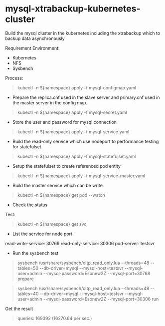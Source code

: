 # mysql-xtrabackup-kubernetes-cluster
Build the mysql cluster in the kubernetes including the xtrabackup which to backup data asynchronously

Requirement Environment:

- Kubernetes
- NFS
- Sysbench


Process:


> kubectl -n ${namespace} apply -f mysql-configmap.yaml

- Prepare the replica.cnf used in the slave server and primary.cnf used in the master server in the config map.


> kubectl -n ${namespace} apply -f mysql-secret.yaml

- Store the user and password for mysql connection


> kubectl -n ${namespace} apply -f mysql-service.yaml

- Build the read-only service which use nodeport to performance testing for statefulset


> kubectl -n ${namespace} apply -f mysql-statefulset.yaml

- Setup the statefulset to create referenced pod entity


> kubectl -n ${namespace} apply -f mysql-service-master.yaml

- Build the master service which can be write.


> kubectl -n ${namespace} get pod --watch

- Check the status




Test:


> kubectl -n ${namespace} get svc

- List the service for node port


read-write-service: 30769
read-only-service: 30306 
pod-server: testsvr



- Run the sysbench test

> sysbench /usr/share/sysbench/oltp_read_only.lua --threads=48 --tables=50 --db-driver=mysql --mysql-host=testsvr --mysql-user=admin --mysql-password=Esonew2Z --mysql-port=30768 prepare

> sysbench /usr/share/sysbench/oltp_read_only.lua --threads=48 --tables=40 --db-driver=mysql --mysql-host=testsvr --mysql-user=admin --mysql-password=Esonew2Z --mysql-port=30306 run


Get the result

>    queries:                             169392 (16270.64 per sec.)


